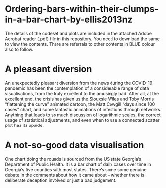 # Ordering-bars-within-their-clumps-in-a-bar-chart-by-ellis2013nz

The details of the codeset and plots are included in the attached Adobe Acrobat reader (.pdf) file in this repository. 
You need to download the same to view the contents. There are referrals to other contents in BLUE colour also to follow.

A pleasant diversion
=====================

An unexpectedly pleasant diversion from the news during the COVID-19 pandemic has been the contemplation of a considerable range of data visualisations, from the truly excellent to the amusingly bad. After all, at the excellent end, the crisis has given us the Siouxsie Wiles and Toby Morris “flattening the curve” animated cartoon, the Matt Cowgill “days since 100 cases” chart, and some fantastic animations of infections through networks. Anything that leads to so much discussion of logarithmic scales, the correct usage of statistical adjustments, and even when to use a connected scatter plot has its upside. 

A not-so-good data visualisation
===================================

One chart doing the rounds is sourced from the US state Georgia’s Department of Public Health. It is a bar chart of daily cases over time in Georgia’s five counties with most states.  There’s some some genuine debate in the comments about how it came about – whether there is deliberate deception involved or just a bad judgement.
